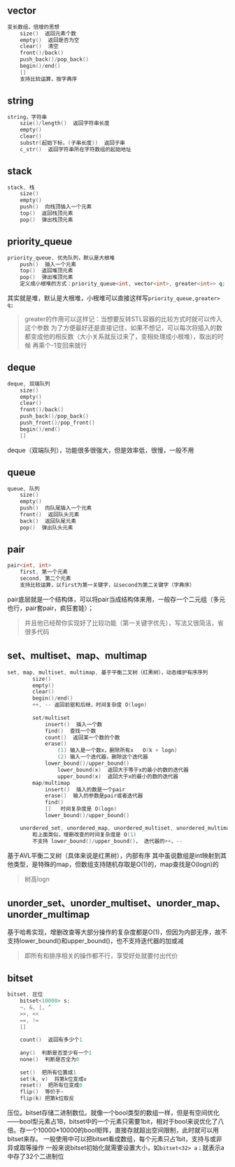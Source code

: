 ## vector

```C++
变长数组，倍增的思想
	size()  返回元素个数
	empty()  返回是否为空
	clear()  清空
	front()/back()
	push_back()/pop_back()
	begin()/end()
	[]
	支持比较运算，按字典序
```

## string

```C++
string，字符串
	szie()/length()  返回字符串长度
	empty()
	clear()
	substr(起始下标，(子串长度))  返回子串
	c_str()  返回字符串所在字符数组的起始地址
```

## stack

```C++
stack, 栈
	size()
	empty()
	push()  向栈顶插入一个元素
	top()  返回栈顶元素
	pop()  弹出栈顶元素
```



## priority_queue

```C++
priority_queue, 优先队列，默认是大根堆
	push()  插入一个元素
	top()  返回堆顶元素
	pop()  弹出堆顶元素
	定义成小根堆的方式：priority_queue<int, vector<int>, greater<int>> q;
```

其实就是堆，默认是大根堆，小根堆可以直接这样写`priority_queue,greater> q;`

> greater的作用可以这样记：当想要反转STL容器的比较方式时就可以传入这个参数
> 为了方便最好还是直接记住，如果不想记，可以每次将插入的数都变成他的相反数（大小关系就反过来了，变相处理成小根堆），取出的时候 再乘个-1变回来就行

## deque

```C++
deque, 双端队列
	size()
	empty()
	clear()
	front()/back()
	push_back()/pop_back()
	push_front()/pop_front()
	begin()/end()
	[]
```

deque（双端队列），功能很多很强大，但是效率低，很慢，一般不用

## queue

```C++
queue, 队列
	size()
	empty()
	push()  向队尾插入一个元素
	front()  返回队头元素
	back()  返回队尾元素
	pop()  弹出队头元素
```

## pair

```C++
pair<int, int>
	first, 第一个元素
	second, 第二个元素
	支持比较运算，以first为第一关键字，以second为第二关键字（字典序）
```

pair底层就是一个结构体，可以将pair当成结构体来用，一般存一个二元组（多元也行，pair套pair，疯狂套娃）；

> 并且他已经帮你实现好了比较功能（第一关键字优先），写法又很简洁，省很多代码 

## set、multiset、map、multimap

```C++
set, map, multiset, multimap, 基于平衡二叉树（红黑树），动态维护有序序列
		size()
		empty()
		clear()
		begin()/end()
		++, -- 返回前驱和后继，时间复杂度 O(logn)
		
		set/multiset
			insert()  插入一个数
			find()  查找一个数
			count()  返回某一个数的个数
			erase()
				(1) 输入是一个数x，删除所有x   O(k + logn)
				(2) 输入一个迭代器，删除这个迭代器
			lower_bound()/upper_bound()
				lower_bound(x)  返回大于等于x的最小的数的迭代器
				upper_bound(x)  返回大于x的最小的数的迭代器
		map/multimap
			insert()  插入的数是一个pair
			erase()  输入的参数是pair或者迭代器
			find()
			[]   时间复杂度是 O(logn)
			lower_bound()/upper_bound()

	unordered_set, unordered_map, unordered_multiset, unordered_multimap, 哈希表
		和上面类似，增删改查的时间复杂度是 O(1)
		不支持 lower_bound()/upper_bound()， 迭代器的++，--
```

基于AVL平衡二叉树（具体来说是红黑树），内部有序
其中虽说数组是int映射到其他类型，是特殊的map，但数组支持随机存取是O(1)的，map查找是O(logn)的

> 树高logn

## unorder_set、unorder_multiset、unorder_map、unorder_multimap

基于哈希实现，增删改查等大部分操作的复杂度都是O(1)，但因为内部无序，故不支持lower_bound()和upper_bound()，也不支持迭代器的加或减

> 即所有和排序相关的操作都不行，享受好处就要付出代价

## bitset

```C++
bitset, 圧位
	bitset<10000> s;
	~, &, |, ^
	>>, <<
	==, !=
	[]
	
	count()  返回有多少个1
	
	any()  判断是否至少有一个1
	none()  判断是否全为0
	
	set()  把所有位置成1
	set(k, v)  将第k位变成v
	reset()  把所有位变成0
	flip()  等价于~
	flip(k) 把第k位取反
```

压位。bitset存储二进制数位。就像一个bool类型的数组一样，但是有空间优化——bool型元素占1B，bitset中的一个元素只需要1bit，相对于bool来说优化了八倍。存一个10000*10000的bool矩阵，直接存就超出空间限制，此时就可以用bitset来存。
一般使用中可以把bitset看成数组，每个元素只占1bit，支持与或非异或取等操作
一般来说bitset初始化就需要设置大小，如`bitset<32> a；`就表示a中存了32个二进制位